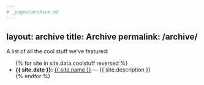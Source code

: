 ```yaml
---
# _pages/archive.md
---
```

layout: archive
title: Archive
permalink: /archive/
---

A list of all the cool stuff we've featured:

<ul>
{% for site in site.data.coolstuff reversed %}
  <li><strong>{{ site.date }}:</strong> <a href="{{ site.url }}">{{ site.name }}</a> — {{ site.description }}</li>
{% endfor %}
</ul>
